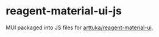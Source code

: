 # reagent-material-ui-js

MUI packaged into JS files for [arttuka/reagent-material-ui](https://github.com/arttuka/reagent-material-ui).
